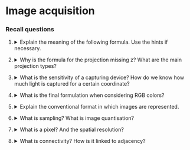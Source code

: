 # Image acquisition

### Recall questions

1. <details markdown=1><summary markdown="span">  Explain the meaning of the following formula. Use the hints if necessary. </summary>
    
    \
	![](acq1.png)

	Notation for ==reflected light==:
	- $\lambda$ is the ==wavelength of the light source==
	- $E$ ==incident light on a point==
	- $r$ ==reflectivity function==

</details>

2. <details markdown=1><summary markdown="span"> Why is the formula for the projection missing z? What are the main projection types? </summary>
    
    \
    ![](acq2.png)

	Two types:
	- ==perspective==: natural but mathematically complex
	- ==orthographic==:  object size independent of the distance from the  capturing device

</details>

3. <details markdown=1><summary markdown="span"> What is the sensitivity of a capturing device? How do we know how much light is captured for a certain coordinate? </summary>
    
    \
    ![](acq3.png)

	Function of $(x,y)$ to know ==amount of reflected light captured==:
	![](acq4.png)

</details>

4. <details markdown=1><summary markdown="span">  What is the final formulation when considering RGB colors? </summary>
    
    \
    ![](acq5.png)

	Where the sensitivity function is for both R,G and B.
    

</details>

5. <details markdown=1><summary markdown="span">  Explain the conventional format in which images are represented. </summary>
    
    \
    ![](acq6.png)

	This convention is mostly in place because old CRTs used to ==refresh images from top left to bottom right==.

</details>

6. <details markdown=1><summary markdown="span"> What is sampling? What is image quantisation? </summary>
    
    \
    To store images in a computer we have to ==sample and quantise (digitise)== the image function. Sampling refers to ==considering the image only at a finite number of points==. And ==quantisation refers to the representation of the grey level value at the sampling point using finite number of bits==.

	Also see:
	- https://en.wikipedia.org/wiki/Quantization_(signal_processing)
	- https://en.wikipedia.org/wiki/Sampling_(signal_processing)

	![](acq7.png)

</details>

7. <details markdown=1><summary markdown="span">  What is a pixel? And the spatial resolution?</summary>
    
    \
    A pixel ==corresponds to the smallest treatable area==. The spatial resolution is instead ==number of pixels utilised in construction of the image==.
    

</details>

8. <details markdown=1><summary markdown="span"> What is connectivity? How is it linked to adjacency?  </summary>
    
    \
	Hint: ==neighbourhood==
	![](acq8.png)
	![](acq9.png)

	Also see: ==paths== (pixels must be adjacent)

</details>